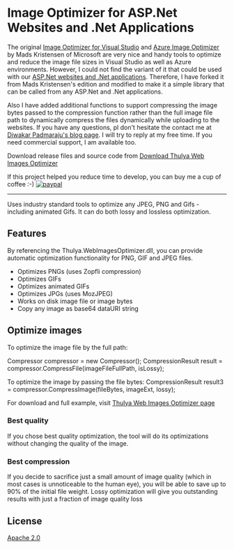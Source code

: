# Image Optimizer for ASP.Net Websites and .Net Applications


The original [Image Optimizer for Visual Studio](https://github.com/madskristensen/ImageOptimizer) and [Azure Image Optimizer](https://github.com/madskristensen/ImageOptimizerWebJob) by Mads Kristensen of Microsoft are very nice and handy tools to optimize 
and reduce the image file sizes in Visual Studio as well as Azure environments. 
However, I could not find the variant of it that could be used with our [ASP.Net websites and .Net applications](https://thulya.com). Therefore, I have forked it from Mads Kristensen's edition and modified to make it a simple library that
can be called from any ASP.Net and .Net applications.

Also I have added additional functions to support compressing the image bytes passed to the compression function rather than the full image file path to dynamically compress the files dynamically while uploading to the websites.
If you have any questions, pl don't hesitate the contact me at [Diwakar Padmaraju's blog page](https://thulya.com/diwakarpp). I will try to reply at my free time. If you need commercial support, I am available too. 

Download release files and source code from [Download Thulya Web Images Optimizer](https://thulya.com/ping/Image-Optimizer-for-ASPNet-Websites-and-Net-Applications-238567256669296)

If this project helped you reduce time to develop, you can buy me a cup of coffee :-)
[![paypal](https://www.paypalobjects.com/en_US/i/btn/btn_donateCC_LG.gif)](ukpayments@thulya.com)

--------------------------------

Uses industry standard tools to optimize any JPEG, PNG
and Gifs - including animated Gifs. It can do both lossy
and lossless optimization.

## Features

By referencing the Thulya.WebImagesOptimizer.dll, you can provide 
automatic optimization functionality for PNG, GIF and JPEG files. 

- Optimizes PNGs (uses Zopfli compression)
- Optimizes GIFs
- Optimizes animated GIFs
- Optimizes JPGs (uses MozJPEG)
- Works on disk image file or image bytes
- Copy any image as base64 dataURI string

## Optimize images
To optimize the image file by the full path:

Compressor compressor = new Compressor();
CompressionResult result = compressor.CompressFile(imageFileFullPath, isLossy);

To optimize the image by passing the file bytes:
CompressionResult result3 = compressor.CompressImage(fileBytes, imageExt, lossy);

For download and full example, visit [Thulya Web Images Optimizer page](https://thulya.com/ping/Image-Optimizer-for-ASPNet-Websites-and-Net-Applications-238567256669296)

### Best quality 
If you chose best quality optimization, the tool will
do its optimizations without changing the quality of the image.

### Best compression
If you decide to sacrifice just a small amount of image quality
(which in most cases is unnoticeable to the human eye), you will
be able to save up to 90% of the initial file weight. Lossy
optimization will give you outstanding results with just a
fraction of image quality loss

## License
[Apache 2.0](LICENSE)

